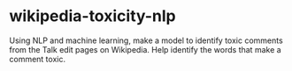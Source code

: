 # wikipedia-toxicity-nlp
Using NLP and machine learning, make a model to identify toxic comments from the Talk edit pages on Wikipedia. Help identify the words that make a comment toxic.
